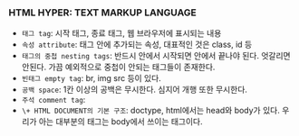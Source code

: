### HTML HYPER: TEXT MARKUP LANGUAGE
* ```태그 tag```: 시작 태그, 종료 태그, 웹 브라우저에 표시되는 내용
* ```속성 attribute```: 태그 안에 추가되는 속성, 대표적인 것은 class, id 등
* ```태그의 중첩 nesting tags```: 반드시 안에서 시작되면 안에서 끝나야 된다. 엇갈리면 안된다. 가끔 예외적으로 중첩이 안되는 태그들이 존재한다.
* ```빈태그 empty tag```: br, img src 등이 있다.
* ```공백 space```: 1칸 이상의 공백은 무시한다. 심지어 개행 또한 무시한다.
* ```주석 comment tag```: <!--주석을 적어준다.-->
* ```\+ HTML DOCUMENT의 기본 구조```: doctype, html에서는 head와 body가 있다. 우리가 아는 대부분의 태그는 body에서 쓰이는 태그이다.
